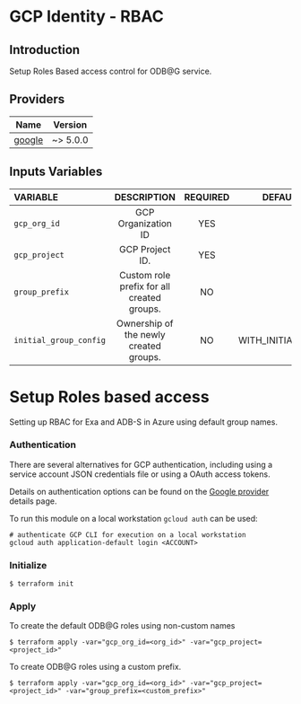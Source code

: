 # GCP Identity - RBAC 
## Introduction
Setup Roles Based access control for ODB@G service.

## Providers

| Name                                                                      | Version  |
|---------------------------------------------------------------------------|----------|
| [google](https://registry.terraform.io/providers/hashicorp/google/latest) | ~> 5.0.0 |


## Inputs Variables
| VARIABLE               |                DESCRIPTION                 | REQUIRED | DEFAULT_VALUE |                                              SAMPLE VALUE |
|:-----------------------|:------------------------------------------:|:--------:|--------------:|--------------------------------------------------------:|
| `gcp_org_id`           |            GCP Organization ID             |   YES    |            "" | |
| `gcp_project`          |              GCP Project ID.               |   YES    |            "" |  |
| `group_prefix`         | Custom role prefix for all created groups. |    NO    |            {} |  |
| `initial_group_config` |   Ownership of the newly created groups.   |    NO    |              WITH_INITIAL_OWNER | WITH_INITIAL_OWNER |


# Setup Roles based access
Setting up RBAC for Exa and ADB-S in Azure using default group names.

### Authentication
There are several alternatives for GCP authentication, including
using a service account JSON credentials file or using a OAuth access
tokens.

Details on authentication options can be found on the 
[Google provider](https://registry.terraform.io/providers/hashicorp/google/latest/docs/guides/provider_reference#authentication) details page.

To run this module on a local workstation `gcloud auth` can be used:

```
# authenticate GCP CLI for execution on a local workstation
gcloud auth application-default login <ACCOUNT>
```

### Initialize
```
$ terraform init
```
### Apply

To create the default ODB@G roles using non-custom names

```
$ terraform apply -var="gcp_org_id=<org_id>" -var="gcp_project=<project_id>"
```

To create ODB@G roles using a custom prefix.

```
$ terraform apply -var="gcp_org_id=<org_id>" -var="gcp_project=<project_id>" -var="group_prefix=<custom_prefix>"
```